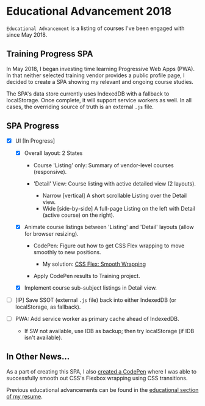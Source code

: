 # Educational Advancement 2018

`Educational Advancement` is a listing of courses I've been engaged with since May 2018.

## Training Progress SPA

In May 2018, I began investing time learning Progressive Web Apps (PWA). In that neither selected training vendor provides a public profile page, I decided to create a SPA showing my relevant and ongoing course studies.

The SPA's data store currently uses IndexedDB with a fallback to localStorage. Once complete, it will support service workers as well. In all cases, the overriding source of truth is an external `.js` file.

## SPA Progress

- [x] UI [In Progress]

  - [x] Overall layout: 2 States

    - Course 'Listing' only: Summary of vendor-level courses (responsive).
    - 'Detail' View: Course listing with active detailed view (2 layouts).

      - Narrow [vertical] A short scrollable Listing over the Detail view.
      - Wide [side-by-side] A full-page Listing on the left with Detail (active course) on the right).

  - [x] Animate course listings between 'Listing' and 'Detail' layouts (allow for browser resizing).

    - CodePen: Figure out how to get CSS Flex wrapping to move smoothly to new positions.

      - My solution: [CSS Flex: Smooth Wrapping](https://codepen.io/KeithDC/pen/XYMgQj)

    - Apply CodePen results to Training project.

  - [x] Implement course sub-subject listings in Detail view.

- [ ] [IP] Save SSOT (external `.js` file) back into either IndexedDB (or localStorage, as fallback).

- [ ] PWA: Add service worker as primary cache ahead of IndexedDB.

  - If SW not available, use IDB as backup; then try localStorage (if IDB isn't available).

## In Other News...

As a part of creating this SPA, I also [created a CodePen](https://codepen.io/KeithDC/pen/XYMgQj) where I was able to successfully smooth out CSS's Flexbox wrapping using CSS transitions.

Previous educational advancements can be found in the [educational section of my resume](https://kdcinfo.com/resume.php?education).
